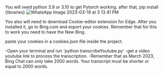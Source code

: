 You will need python 3.9 or 3.10 to get Pytorch working.
after that, pip install {libraries}
![WhatsApp Image 2023-03-19 at 3 13 41 PM](https://user-images.githubusercontent.com/64743423/226199401-e199f1d1-8392-4cbd-963e-e8b81178c0fb.jpeg)

You also will need to download Cookie-editor extension for Edge. After you installed it, go to Bing.com and export your cookies. Remember that for this to work you need to have the New Bing.

paste your cookies in a cookies.json file inside the project.

-Open your terminal and run 'python transcribeYoutube.py'
-get a video youtube link to process the transcription.
-Remember that as March 2023, Bing Chat can only take 2000 words. Your transcript must be shorter or equal to 2000 words.

